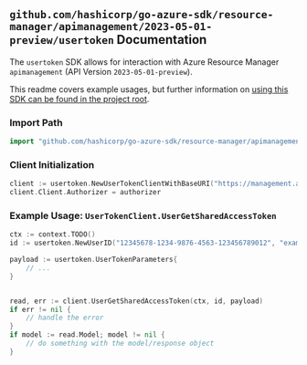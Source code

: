 
## `github.com/hashicorp/go-azure-sdk/resource-manager/apimanagement/2023-05-01-preview/usertoken` Documentation

The `usertoken` SDK allows for interaction with Azure Resource Manager `apimanagement` (API Version `2023-05-01-preview`).

This readme covers example usages, but further information on [using this SDK can be found in the project root](https://github.com/hashicorp/go-azure-sdk/tree/main/docs).

### Import Path

```go
import "github.com/hashicorp/go-azure-sdk/resource-manager/apimanagement/2023-05-01-preview/usertoken"
```


### Client Initialization

```go
client := usertoken.NewUserTokenClientWithBaseURI("https://management.azure.com")
client.Client.Authorizer = authorizer
```


### Example Usage: `UserTokenClient.UserGetSharedAccessToken`

```go
ctx := context.TODO()
id := usertoken.NewUserID("12345678-1234-9876-4563-123456789012", "example-resource-group", "serviceValue", "userIdValue")

payload := usertoken.UserTokenParameters{
	// ...
}


read, err := client.UserGetSharedAccessToken(ctx, id, payload)
if err != nil {
	// handle the error
}
if model := read.Model; model != nil {
	// do something with the model/response object
}
```
